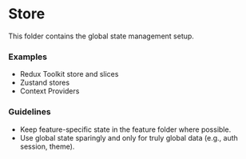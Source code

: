 # Store

This folder contains the global state management setup.

### Examples

- Redux Toolkit store and slices
- Zustand stores
- Context Providers

### Guidelines

- Keep feature-specific state in the feature folder where possible.
- Use global state sparingly and only for truly global data (e.g., auth session, theme).
